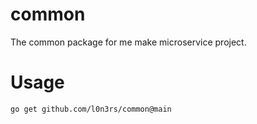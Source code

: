 # common
The common package for me make microservice project.

# Usage
```
go get github.com/l0n3rs/common@main
```
